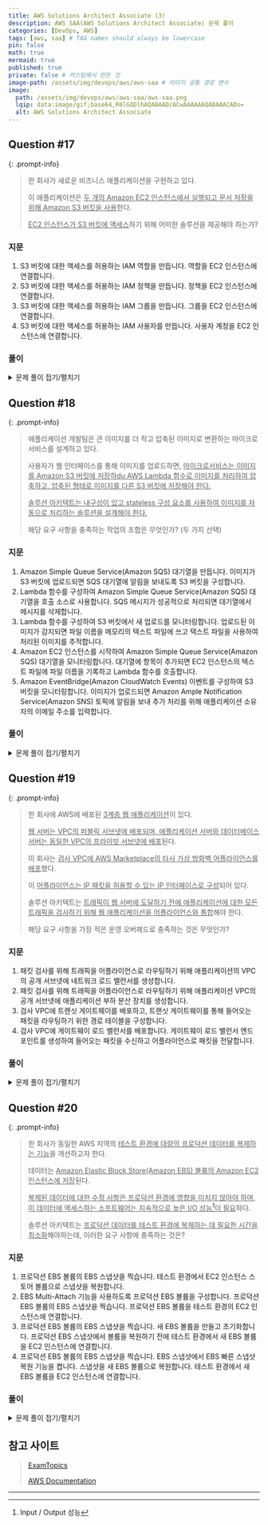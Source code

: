 ```yaml
---
title: AWS Solutions Architect Associate (3)
description: AWS SAA(AWS Solutions Architect Associate) 문제 풀이
categories: [DevOps, AWS]
tags: [aws, saa] # TAG names should always be lowercase
pin: false
math: true
mermaid: true
published: true
private: false # 커스텀해서 만든 것
image-path: /assets/img/devops/aws/aws-saa # 이미지 공통 경로 변수
image:
  path: /assets/img/devops/aws/aws-saa/aws-saa.png
  lqip: data:image/gif;base64,R0lGODlhAQABAAD/ACwAAAAAAQABAAACADs=
  alt: AWS Solutions Architect Associate
---
```


## Question #17

{: .prompt-info}

> 한 회사가 새로운 비즈니스 애플리케이션을 구현하고 있다.
>
> 이 애플리케이션은 <ins>두 개의 Amazon EC2 인스턴스에서 실행되고 문서 저장을 위해 Amazon S3 버킷을 사용</ins>한다.
>
> <ins>EC2 인스턴스가 S3 버킷에 액세스</ins>하기 위해 어떠한 솔루션을 제공해야 하는가?

### 지문

1. S3 버킷에 대한 액세스를 허용하는 IAM 역할을 만듭니다. 역할을 EC2 인스턴스에 연결합니다.
2. S3 버킷에 대한 액세스를 허용하는 IAM 정책을 만듭니다. 정책을 EC2 인스턴스에 연결합니다.
3. S3 버킷에 대한 액세스를 허용하는 IAM 그룹을 만듭니다. 그룹을 EC2 인스턴스에 연결합니다.
4. S3 버킷에 대한 액세스를 허용하는 IAM 사용자를 만듭니다. 사용자 계정을 EC2 인스턴스에 연결합니다.

### 풀이

<details>
<summary markdown="span">문제 풀이 접기/펼치기</summary>

1. <ins class="blue thin">IAM 역할은 EC2 인스턴스에 권한을 부여하는 가장 안전한 방법으로 액세스 키를 EC2 인스턴스에 저장할 필요가 없어 유출 위험이 없으며, 동일한 역할을 여러 EC2 인스턴스에 연결할 수 있기에 확정성이 좋다.</ins>
2. <ins class="red thin">IAM 정책은 EC2 인스턴스에 직접 연결할 수 없으며, 정책은 역할/사용자/그룹애 연결해야 한다.</ins>
3. <ins class="red thin">IAM 그룹은 사용자만 포함할 수 있으며, 그룹은 사용자 관리용으로 리소스 접근 제어용이 아니다.</ins>
4. <ins class="red thin">사용자 액세스 키를 EC2에 저장하는 것은 보안 위험이 크며, 키 유출 시 대응이 어렵고 주기적인 키 순환이 필요하기에 적합하지 않다.</ins>

</details>

## Question #18

{: .prompt-info}

> 애플리케이션 개발팀은 큰 이미지를 더 작고 압축된 이미지로 변환하는 마이크로서비스를 설계하고 있다.
>
> 사용자가 웹 인터페이스를 통해 이미지를 업로드하면, <ins>마이크로서비스는 이미지를 Amazon S3 버킷에 저장하du AWS Lambda 함수로 이미지를 처리하여 압축하고, 압축된 형태로 이미지를 다른 S3 버킷에 저장해야 한다.</ins>
>
> <ins>솔루션 아키텍트는 내구성이 있고 stateless 구성 요소를 사용하여 이미지를 자동으로 처리하는 솔루션을 설계해야 한다.</ins>
>
> 해당 요구 사항을 충족하는 작업의 조합은 무엇인가? (두 가지 선택)

### 지문

1. Amazon Simple Queue Service(Amazon SQS) 대기열을 만듭니다. 이미지가 S3 버킷에 업로드되면 SQS 대기열에 알림을 보내도록 S3 버킷을 구성합니다.
2. Lambda 함수를 구성하여 Amazon Simple Queue Service(Amazon SQS) 대기열을 호출 소스로 사용합니다. SQS 메시지가 성공적으로 처리되면 대기열에서 메시지를 삭제합니다.
3. Lambda 함수를 구성하여 S3 버킷에서 새 업로드를 모니터링합니다. 업로드된 이미지가 감지되면 파일 이름을 메모리의 텍스트 파일에 쓰고 텍스트 파일을 사용하여 처리된 이미지를 추적합니다.
4. Amazon EC2 인스턴스를 시작하여 Amazon Simple Queue Service(Amazon SQS) 대기열을 모니터링합니다. 대기열에 항목이 추가되면 EC2 인스턴스의 텍스트 파일에 파일 이름을 기록하고 Lambda 함수를 호출합니다.
5. Amazon EventBridge(Amazon CloudWatch Events) 이벤트를 구성하여 S3 버킷을 모니터링합니다. 이미지가 업로드되면 Amazon Ample Notification Service(Amazon SNS) 토픽에 알림을 보내 추가 처리를 위해 애플리케이션 소유자의 이메일 주소를 입력합니다.

### 풀이

<details>
<summary markdown="span">문제 풀이 접기/펼치기</summary>

1. <ins class="blue thin">S3 이벤트 알림을 SQS로 전송함으로써, Lambda 장애 시에도 메시지가 대기열에 보존되어< 내구성이 보장된다. (SQS는 메시지 최대 14일 보관)</ins>

   - Amazon S3 Event Notification
     : - 객체 업로드 시 SQS/SNS/Lambda 등에 실시간 알림

   - Amazon SQS
     : - 메시지 큐 서비스로 내구성 보장
     : - Lambda와 직접 연동 가능 (이벤트 소스로 사용)

2. <ins class="blue thin">Lambda는 SQS 메시지를 소비한 후 즉시 삭제하므로, 상태를 유지하지 않아 Stateless 요구 사항에 적합하다.</ins>

   - AWS Lambda
     : - Stateless tlfgod ghksrud
     : - S3/SQS 등 다양한 트리거 지원

3. <ins class="red thin">Lambda는 임시 스토리지만을 제공하며, 실행 환경이 재사용되더라도 메모리 내용은 보장되지 않고, 동시성 처리 시 여러 Lambda 인스턴스가 생성되면 파일 내용과 불일치가 발생할 수 있다. (Stateful, 메모리 내용 소멸에 따른 내구성 없음)</ins>
4. <ins class="red thin">EC2는 상태 유지(Stateful)가 기본이므로, 인스턴스 장애 시 처리 상태 복구가 불가능하며, 텍스트 파일 사용 시 디스크 공간 관리, 백업 등 추가 오버헤드가 발생한다. (Stateful, 서버리스 X)</ins>
5. <ins class="red thin">SNS 토픽이 이메일만 전송하면 자동화 흐름이 끊기며, 관리가자 수동으로 Lambda를 트리거해야 하므로 실시간 처리가 불가능하다.</ins>

{: .prompt-tip}

> 다른 조합의 문제점
>
> | 조합        | 결함                                |
> | ----------- | ----------------------------------- |
> | A(1) + C(3) | C의 메모리 파일로 Stateless 위반    |
> | A(1) + D(4) | D의 EC2로 서버리스 원칙 위반        |
> | B(2) + E(5) | E의 수동 개입 필요                  |
> | C(3) + D(4) | 상태 저장 + 서버 관리로 최악의 조합 |

</details>

## Question #19

{: .prompt-info}

> 한 회사에 AWS에 배포된 <ins>3계층 웹 애플리케이션</ins>이 있다.
>
> <ins>웹 서버는 VPC의 퍼블릭 서브넷에 배포되며, 애플리케이션 서버와 데이터베이스 서버는 동일한 VPC의 프라이빗 서브넷에 배포</ins>된다.
>
> 이 회사는 <ins>검사 VPC에 AWS Marketplace의 타사 가상 방화벽 어플라이언스를 배포</ins>했다.
>
> 이 <ins>어플라이언스는 IP 패킷을 허용할 수 있는 IP 인터페이스로 구성</ins>되어 있다.
>
> 솔루션 아키텍트는 <ins>트래픽이 웹 서버에 도달하기 전에 애플리케이션에 대한 모든 트래픽을 검사하기 위해 웹 애플리케이션을 어플라이언스와 통합</ins>해야 한다.
>
> 해당 요구 사항을 가장 적은 운영 오버헤드로 충족하는 것은 무엇인가?

### 지문

1. 패킷 검사를 위해 트래픽을 어플라이언스로 라우팅하기 위해 애플리케이션의 VPC의 공개 서브넷에 네트워크 로드 밸런서를 생성합니다.
2. 패킷 검사를 위해 트래픽을 어플라이언스로 라우팅하기 위해 애플리케이션 VPC의 공개 서브넷에 애플리케이션 부하 분산 장치를 생성합니다.
3. 검사 VPC에 트랜싯 게이트웨이를 배포하고, 트랜싯 게이트웨이를 통해 들어오는 패킷을 라우팅하기 위한 경로 테이블을 구성합니다.
4. 검사 VPC에 게이트웨이 로드 밸런서를 배포합니다. 게이트웨이 로드 밸런서 엔드포인트를 생성하여 들어오는 패킷을 수신하고 어플라이언스로 패킷을 전달합니다.

### 풀이

<details>
<summary markdown="span">문제 풀이 접기/펼치기</summary>

GWLB
: 게이트웨이 로드 밸런서

NLB
: 네트워크 로드 밸런서

ALB
: 애플리케이션 로드 밸런서

TGW
: Transit Gateway (트랜싯 게이트웨이)

1. <ins class="red thin">NLB는 트래픽 미러링 기능이 없어 별도의 VPC Traffic Mirroring 설정이 필요하다.</ins>
2. <ins class="red thin">ALB는 L7 계층에서만 작동하며, IP 패킷 검사가 불가능하다.</ins>
3. <ins class="red thin">TGW는 교차 VPC 라우팅 전용으로, 단일 VPC 내부 트래픽 제어에는 과도한 서비스이다.</ins>
4. <ins class="blue thin">GWLB는 L4 계층에서 작동하며, 들어오는 트래픽을 자동으로 방화벽 어플라이언스로 전달하며 어플라이언스의 확장/축소를 자동으로 처리하여 최소의 운영 오버헤드 요구사항에 적합하다.</ins>

   - 게이트웨이 로드 밸런서
     : - L4 계층에서 작동하며, 들어오는 트래픽을 자동으로 방화벽 어플라이언스로 전달
     : - 완전관리형 서비스로, NLB/ALB와 달리 GWLB는 방화벽/IDS/IPS와 같은 타사 보안 어플라이언스와의 통합에 최적화되어 있음
     : - 어플라이언스의 확장/축소를 자동으로 처리함
     : - VPC 라우팅 테이블만 수정하면 되며, 복잡한 트래픽 미러링 설정이 필요 없음

</details>

## Question #20

{: .prompt-info}

> 한 회사가 동일한 AWS 지역의 <ins>테스트 환경에 대량의 프로덕션 데이터를 복제하는 기능</ins>을 개선하고자 한다.
>
> 데이터는 <ins>Amazon Elastic Block Store(Amazon EBS) 볼륨의 Amazon EC2 인스턴스에 저장</ins>된다.
>
> <ins>복제된 데이터에 대한 수정 사항은 프로덕션 환경에 영향을 미치지 않아야 하며, 이 데이터에 액세스하는 소프트웨어는 지속적으로 높은 I/O 성능[^io]이 필요</ins>하다.
>
> 솔루션 아키텍트는 <ins>프로덕션 데이터를 테스트 환경에 복제하는 데 필요한 시간을 최소화</ins>해야하는데, 이러한 요구 사항에 충족하는 것은?

### 지문

1. 프로덕션 EBS 볼륨의 EBS 스냅샷을 찍습니다. 테스트 환경에서 EC2 인스턴스 스토어 볼륨으로 스냅샷을 복원합니다.
2. EBS Multi-Attach 기능을 사용하도록 프로덕션 EBS 볼륨을 구성합니다. 프로덕션 EBS 볼륨의 EBS 스냅샷을 찍습니다. 프로덕션 EBS 볼륨을 테스트 환경의 EC2 인스턴스에 연결합니다.
3. 프로덕션 EBS 볼륨의 EBS 스냅샷을 찍습니다. 새 EBS 볼륨을 만들고 초기화합니다. 프로덕션 EBS 스냅샷에서 볼륨을 복원하기 전에 테스트 환경에서 새 EBS 볼륨을 EC2 인스턴스에 연결합니다.
4. 프로덕션 EBS 볼륨의 EBS 스냅샷을 찍습니다. EBS 스냅샷에서 EBS 빠른 스냅샷 복원 기능을 켭니다. 스냅샷을 새 EBS 볼륨으로 복원합니다. 테스트 환경에서 새 EBS 볼륨을 EC2 인스턴스에 연결합니다.

### 풀이

<details>
<summary markdown="span">문제 풀이 접기/펼치기</summary>

1. <ins class="red thin">EC2 인스턴스 스토어는 휘발성으로 인스턴스 종료 시 데이터가 소실되기 때문에 지속적인 I/O 성능 요구 사항에 맞지 않는다.</ins>
2. <ins class="red thin">EBS Multi-Attach를 사용하여 동일 볼륨을 프로덕션/테스트 환경에 동시에 연결할 경우 데이터 오염 가능성이 생길수 있으며, 테스트 수정 사항이 프로덕션에 영향이 없어야 하기 때문에 적합하지 않다.</ins>
3. <ins class="red thin">FSR(빠른 스냅샷 복원 기능)이 없을 시 첫 액세스 시 Lazy Loading이 발생할 수 있으며, 초기 I/O 성능이 FSR 대비 60% 낮다.</ins>
4. <ins class="blue thin">FSR을 활성화하여 스냅샷 복원 시간을 단축시키고 고성능 I/O를 보장하며, 새 EBS 볼륨에 데이터를 복제하므로 프로덕션에 영향을 미치지 않는다.</ins>

   - EBS FSR (빠른 스냅샷 복원)
     : - 초고속 복원으로 모든 데이터 블록을 즉시 사용 가능함
     : - 복원 직후 풀 성능을 제공하며 일반 스냅샷 대비 3배 빠른 첫 액세스가 가능
     : - 스냅샷 당 활성화/비활성화 별도로 설정하는 유연한 관리가 가능함
     : - gp3, io1, io2 볼륨을 지원하여 호환성이 좋음

</details>

## 참고 사이트

> [ExamTopics][ref_site_1]
>
> [AWS Documentation][ref_site_2]

---

[^io]: Input / Output 성능

<!-- 이미지 -->

[image_1]: {{page.image-path}}/aws-saa.png

<!-- 블로그 게시글 -->

[post-title]: {{site.url}}/posts/heap

<!-- 참고 사이트 -->

[ref_site_1]: https://www.examtopics.com/exams/amazon/aws-certified-solutions-architect-associate-saa-c03/view/
[ref_site_2]: https://docs.aws.amazon.com/
